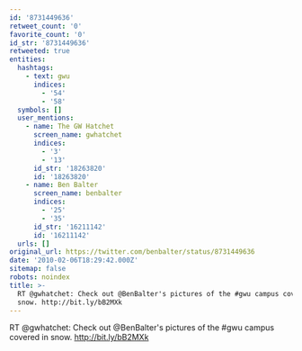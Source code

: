 ```yaml
---
id: '8731449636'
retweet_count: '0'
favorite_count: '0'
id_str: '8731449636'
retweeted: true
entities:
  hashtags:
    - text: gwu
      indices:
        - '54'
        - '58'
  symbols: []
  user_mentions:
    - name: The GW Hatchet
      screen_name: gwhatchet
      indices:
        - '3'
        - '13'
      id_str: '18263820'
      id: '18263820'
    - name: Ben Balter
      screen_name: benbalter
      indices:
        - '25'
        - '35'
      id_str: '16211142'
      id: '16211142'
  urls: []
original_url: https://twitter.com/benbalter/status/8731449636
date: '2010-02-06T18:29:42.000Z'
sitemap: false
robots: noindex
title: >-
  RT @gwhatchet: Check out @BenBalter's pictures of the #gwu campus covered in
  snow. http://bit.ly/bB2MXk
---
```


RT @gwhatchet: Check out @BenBalter's pictures of the #gwu campus covered in snow. http://bit.ly/bB2MXk
